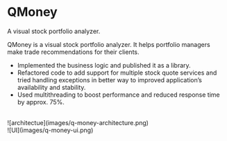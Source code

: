 # QMoney
A visual stock portfolio analyzer.

QMoney is a visual stock portfolio analyzer. It helps portfolio managers make trade recommendations for their clients.
- Implemented the business logic and published it as a library.
- Refactored code to add support for multiple stock quote services and tried handling exceptions in better way to
improved application’s availability and stability.
- Used multithreading to boost performance and reduced response time by approx. 75%.

<br>
![architectue](images/q-money-architecture.png)
<br>
![UI](images/q-money-ui.png)
